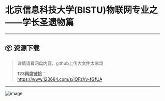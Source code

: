 # 北京信息科技大学(BISTU)物联网专业之——学长圣遗物篇
---
 
## 📦 资源下载  
> 详情请看网盘内容，github上传大文件太麻烦
>  
> **123网盘链接**：  
> https://www.123684.com/s/IQFzVv-fGfUA   
 
---
![image](https://github.com/MuffinCloudpuff/StudyInformation/blob/main/%E9%80%9A%E4%BF%A1%E5%8E%9F%E7%90%86%E5%A4%8D%E4%B9%A0%E7%AC%94%E8%AE%B0_20250924104701.jpg)
